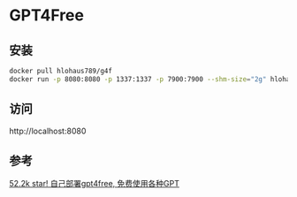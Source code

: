 # GPT4Free

## 安装

```sh
docker pull hlohaus789/g4f
docker run -p 8080:8080 -p 1337:1337 -p 7900:7900 --shm-size="2g" hlohaus789/g4f:latest
```

## 访问

http://localhost:8080

## 参考

[52.2k star! 自己部署gpt4free, 免费使用各种GPT](https://mp.weixin.qq.com/s/lEkjvrTeAsDaBfz-fjXnbg)